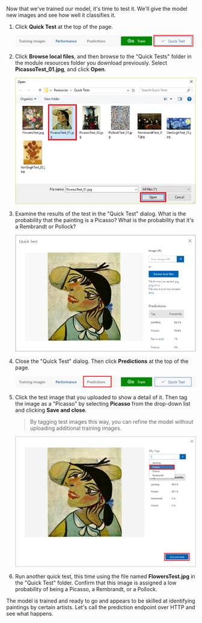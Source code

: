 Now that we've trained our model, it's time to test it. We'll give the model new images and see how well it classifies it.

1. Click **Quick Test** at the top of the page.

    ![Screenshot of the top bar of the Artworks project with the Quick Test button highlighted](../media/4-portal-click-quick-test.png)

1. Click **Browse local files**, and then browse to the "Quick Tests" folder in the module resources folder you download previously. Select **PicassoTest_01.jpg**, and click **Open**.

    ![Screenshot of the QuickTests folder with a Picasso test image selected and Open button highlighted](../media/4-portal-select-test-01.png)

1. Examine the results of the test in the "Quick Test" dialog. What is the probability that the painting is a Picasso? What is the probability that it's a Rembrandt or Pollock?

    ![Screenshot of the QuickTest dialog box showing the selected image](../media/4-quick-test-result.png)

1. Close the "Quick Test" dialog. Then click **Predictions** at the top of the page.

    ![Screenshot of the top bar of the Artworks project with the Predictions tab highlighted](../media/4-portal-select-predictions.png)

1. Click the test image that you uploaded to show a detail of it. Then tag the image as a "Picasso" by selecting **Picasso** from the drop-down list and clicking **Save and close**.

    > By tagging test images this way, you can refine the model without uploading additional training images.

    ![Screenshot showing the image selected for predictions with Picasso tag and Save and Close button highlighted](../media/4-tag-test-image.png)

1. Run another quick test, this time using the file named **FlowersTest.jpg** in the "Quick Test" folder. Confirm that this image is assigned a low probability of being a Picasso, a Rembrandt, or a Pollock.

The model is trained and ready to go and appears to be skilled at identifying paintings by certain artists. Let's call the prediction endpoint over HTTP and see what happens.